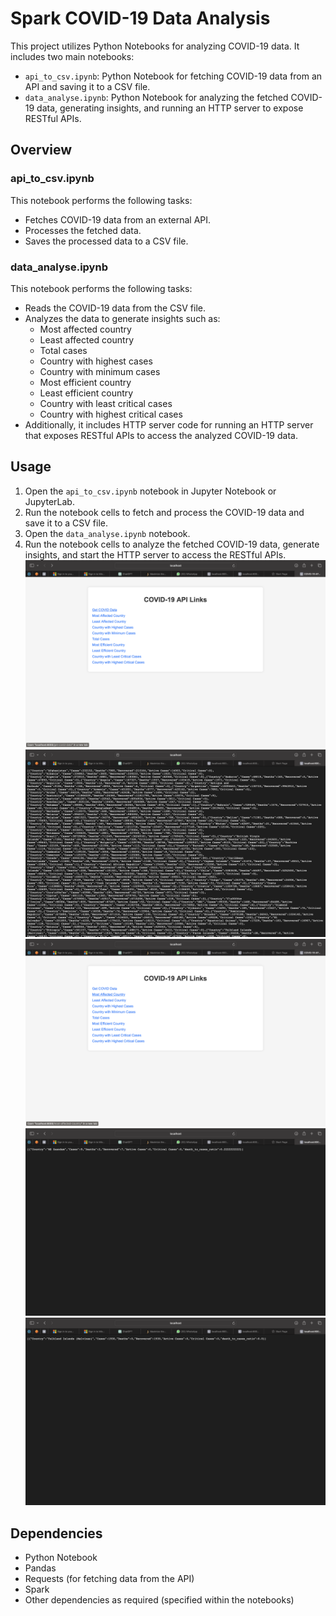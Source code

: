 # Spark COVID-19 Data Analysis

This project utilizes Python Notebooks for analyzing COVID-19 data. It includes two main notebooks:

- `api_to_csv.ipynb`: Python Notebook for fetching COVID-19 data from an API and saving it to a CSV file.
- `data_analyse.ipynb`: Python Notebook for analyzing the fetched COVID-19 data, generating insights, and running an HTTP server to expose RESTful APIs.

## Overview

### api_to_csv.ipynb

This notebook performs the following tasks:
- Fetches COVID-19 data from an external API.
- Processes the fetched data.
- Saves the processed data to a CSV file.

### data_analyse.ipynb

This notebook performs the following tasks:
- Reads the COVID-19 data from the CSV file.
- Analyzes the data to generate insights such as:
  - Most affected country
  - Least affected country
  - Total cases
  - Country with highest cases
  - Country with minimum cases
  - Most efficient country
  - Least efficient country
  - Country with least critical cases
  - Country with highest critical cases
- Additionally, it includes HTTP server code for running an HTTP server that exposes RESTful APIs to access the analyzed COVID-19 data.

## Usage

1. Open the `api_to_csv.ipynb` notebook in Jupyter Notebook or JupyterLab.
2. Run the notebook cells to fetch and process the COVID-19 data and save it to a CSV file.
3. Open the `data_analyse.ipynb` notebook.
4. Run the notebook cells to analyze the fetched COVID-19 data, generate insights, and start the HTTP server to access the RESTful APIs.
![1](Photos/1.png)
![2](Photos/2.png)
![3.1](Photos/3.1.png)
![3](Photos/3.png)
![4](Photos/4.png)

## Dependencies

- Python Notebook
- Pandas
- Requests (for fetching data from the API)
- Spark
- Other dependencies as required (specified within the notebooks)

